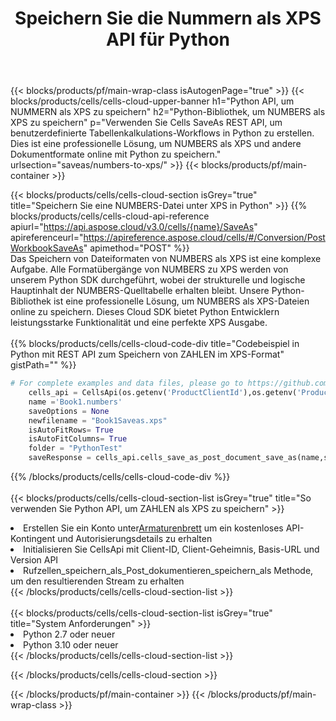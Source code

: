 ﻿---
title:  Speichern Sie die Nummern als XPS API für Python
description:  Verwenden Sie das Cloud SDK Aspose.Cells für Python, um die Datei im NUMBERS-Format als Datei im Format XPS zu speichern.
url: /de/python/saveas/numbers-to-xps/
---
{{< blocks/products/pf/main-wrap-class isAutogenPage="true" >}}
{{< blocks/products/cells/cells-cloud-upper-banner h1="Python API, um NUMMERN als XPS zu speichern" h2="Python-Bibliothek, um NUMBERS als XPS zu speichern" p="Verwenden Sie Cells SaveAs REST API, um benutzerdefinierte Tabellenkalkulations-Workflows in Python zu erstellen. Dies ist eine professionelle Lösung, um NUMBERS als XPS und andere Dokumentformate online mit Python zu speichern." urlsection="saveas/numbers-to-xps/" >}}
{{< blocks/products/pf/main-container >}}

{{< blocks/products/cells/cells-cloud-section isGrey="true" title="Speichern Sie eine NUMBERS-Datei unter XPS in Python" >}}
{{% blocks/products/cells/cells-cloud-api-reference apiurl="https://api.aspose.cloud/v3.0/cells/{name}/SaveAs" apireferenceurl="https://apireference.aspose.cloud/cells/#/Conversion/PostWorkbookSaveAs" apimethod="POST" %}}
<br/>
Das Speichern von Dateiformaten von NUMBERS als XPS ist eine komplexe Aufgabe. Alle Formatübergänge von NUMBERS zu XPS werden von unserem Python SDK durchgeführt, wobei der strukturelle und logische Hauptinhalt der NUMBERS-Quelltabelle erhalten bleibt. Unsere Python-Bibliothek ist eine professionelle Lösung, um NUMBERS als XPS-Dateien online zu speichern. Dieses Cloud SDK bietet Python Entwicklern leistungsstarke Funktionalität und eine perfekte XPS Ausgabe.
<br/>
<br/>
{{% blocks/products/cells/cells-cloud-code-div title="Codebeispiel in Python mit REST API zum Speichern von ZAHLEN im XPS-Format" gistPath="" %}}
  
```python
# For complete examples and data files, please go to https://github.com/aspose-cells-cloud/aspose-cells-cloud-python/
    cells_api = CellsApi(os.getenv('ProductClientId'),os.getenv('ProductClientSecret'))
    name ='Book1.numbers'    
    saveOptions = None
    newfilename = "Book1Saveas.xps"
    isAutoFitRows= True
    isAutoFitColumns= True
    folder = "PythonTest"
    saveResponse = cells_api.cells_save_as_post_document_save_as(name,save_options=saveOptions, newfilename=(folder +'/' + newfilename),folder=folder)
```
  
{{% /blocks/products/cells/cells-cloud-code-div %}}
<br/>
<br/>
{{< blocks/products/cells/cells-cloud-section-list isGrey="true" title="So verwenden Sie Python API, um ZAHLEN als XPS zu speichern" >}}
<li> Erstellen Sie ein Konto unter<a href="https://dashboard.aspose.cloud/">Armaturenbrett</a> um ein kostenloses API-Kontingent und Autorisierungsdetails zu erhalten</li>
<li>Initialisieren Sie CellsApi mit Client-ID, Client-Geheimnis, Basis-URL und Version API</li>
<li>Rufzellen_speichern_als_Post_dokumentieren_speichern_als Methode, um den resultierenden Stream zu erhalten</li>
{{< /blocks/products/cells/cells-cloud-section-list >}}
<br/>
<br/>
{{< blocks/products/cells/cells-cloud-section-list isGrey="true" title="System Anforderungen" >}}
<li>Python 2.7 oder neuer</li>
<li>Python 3.10 oder neuer</li>
{{< /blocks/products/cells/cells-cloud-section-list >}}

{{< /blocks/products/cells/cells-cloud-section >}}

{{< /blocks/products/pf/main-container >}}
{{< /blocks/products/pf/main-wrap-class >}}
